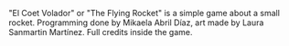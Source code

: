 "El Coet Volador" or "The Flying Rocket" is a simple game about a small rocket. Programming done by Mikaela Abril Díaz, art made by Laura Sanmartin Martínez. Full credits inside the game.
